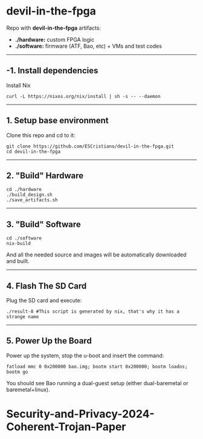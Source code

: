 # devil-in-the-fpga

Repo with **devil-in-the-fpga** artifacts:
* **./hardware:** custom FPGA logic    
* **./software:** firmware (ATF, Bao, etc) + VMs and test codes  

---
## -1. Install dependencies

Install Nix

```
curl -L https://nixos.org/nix/install | sh -s -- --daemon
```

---
## 1. Setup base environment

Clone this repo and cd to it:

```
git clone https://github.com/ESCristiano/devil-in-the-fpga.git
cd devil-in-the-fpga
```

---

## 2. "Build" Hardware

```
cd ./hardware
./build_design.sh
./save_artifacts.sh
```

---
## 3. "Build" Software

```
cd ./software
nix-build
```

And all the needed source and images will be automatically downloaded and built. 

---
## 4. Flash The SD Card

Plug the SD card and execute:

```
./result-8 #This script is generated by nix, that's why it has a strange name
```

---
## 5. Power Up the Board

Power up the system, stop the u-boot and insert the command:

```
fatload mmc 0 0x200000 bao.img; bootm start 0x200000; bootm loados; bootm go
```

You should see Bao running a dual-guest setup (either dual-baremetal or baremetal+linux). 

# Security-and-Privacy-2024-Coherent-Trojan-Paper
